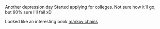 Another depression day
Started applying for colleges. Not sure how it'll go, but 90% sure I'll fail xD

Looked like an interesting book [markov chains](https://www.linkedin.com/posts/amirabbas-asadi_probability-mathematics-research-activity-7196190315521703936-QDts?utm_source=share&utm_medium=member_android)


